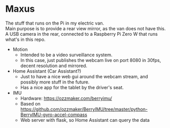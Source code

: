 # Maxus

The stuff that runs on the Pi in my electric van.  
Main purpose is to provide a rear view mirror, as the van does not have this. A USB camera in the rear, connected to a Raspberry Pi Zero W that runs what's in this repo.
- Motion
  - Intended to be a video surveillance system.
  - In this case, just publishes the webcam live on port 8080 in 30fps, decent resolution and mirrored.
- Home Assistant (Car Assistant?)
  - Just to have a nice web gui around the webcam stream, and possibly more stuff in the future.
  - Has a nice app for the tablet by the driver's seat.
- IMU
  - Hardware: https://ozzmaker.com/berryimu/
  - Based on https://github.com/ozzmaker/BerryIMU/tree/master/python-BerryIMU-gyro-accel-compass
  - Web server with flask, so Home Assistant can query the data